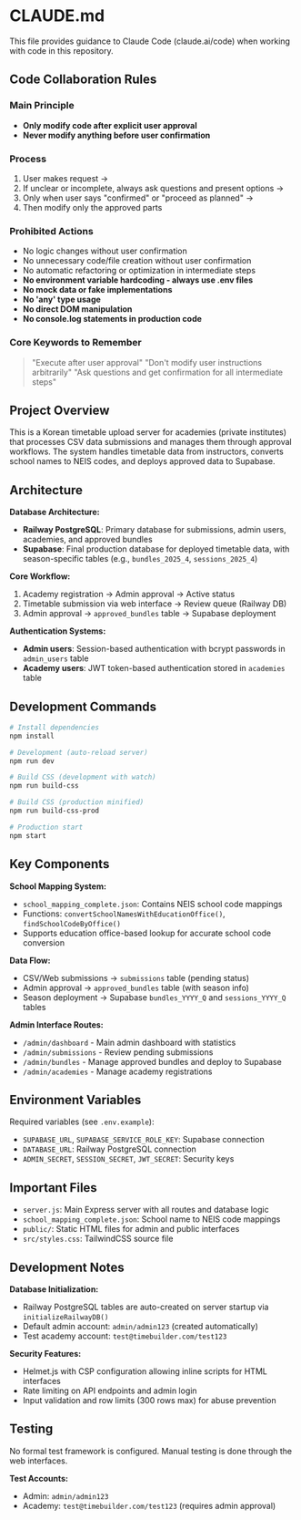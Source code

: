 # CLAUDE.md

This file provides guidance to Claude Code (claude.ai/code) when working with code in this repository.

## Code Collaboration Rules

### Main Principle
- **Only modify code after explicit user approval**
- **Never modify anything before user confirmation**

### Process
1. User makes request →
2. If unclear or incomplete, always ask questions and present options →
3. Only when user says "confirmed" or "proceed as planned" →
4. Then modify only the approved parts

### Prohibited Actions
- No logic changes without user confirmation
- No unnecessary code/file creation without user confirmation
- No automatic refactoring or optimization in intermediate steps
- **No environment variable hardcoding - always use .env files**
- **No mock data or fake implementations**
- **No 'any' type usage**
- **No direct DOM manipulation**
- **No console.log statements in production code**

### Core Keywords to Remember
> "Execute after user approval"
> "Don't modify user instructions arbitrarily"
> "Ask questions and get confirmation for all intermediate steps"

## Project Overview

This is a Korean timetable upload server for academies (private institutes) that processes CSV data submissions and manages them through approval workflows. The system handles timetable data from instructors, converts school names to NEIS codes, and deploys approved data to Supabase.

## Architecture

**Database Architecture:**
- **Railway PostgreSQL**: Primary database for submissions, admin users, academies, and approved bundles
- **Supabase**: Final production database for deployed timetable data, with season-specific tables (e.g., `bundles_2025_4`, `sessions_2025_4`)

**Core Workflow:**
1. Academy registration → Admin approval → Active status
2. Timetable submission via web interface → Review queue (Railway DB)
3. Admin approval → `approved_bundles` table → Supabase deployment

**Authentication Systems:**
- **Admin users**: Session-based authentication with bcrypt passwords in `admin_users` table
- **Academy users**: JWT token-based authentication stored in `academies` table

## Development Commands

```bash
# Install dependencies
npm install

# Development (auto-reload server)
npm run dev

# Build CSS (development with watch)
npm run build-css

# Build CSS (production minified)
npm run build-css-prod

# Production start
npm start
```

## Key Components

**School Mapping System:**
- `school_mapping_complete.json`: Contains NEIS school code mappings
- Functions: `convertSchoolNamesWithEducationOffice()`, `findSchoolCodeByOffice()`
- Supports education office-based lookup for accurate school code conversion

**Data Flow:**
- CSV/Web submissions → `submissions` table (pending status)
- Admin approval → `approved_bundles` table (with season info)
- Season deployment → Supabase `bundles_YYYY_Q` and `sessions_YYYY_Q` tables

**Admin Interface Routes:**
- `/admin/dashboard` - Main admin dashboard with statistics
- `/admin/submissions` - Review pending submissions
- `/admin/bundles` - Manage approved bundles and deploy to Supabase
- `/admin/academies` - Manage academy registrations

## Environment Variables

Required variables (see `.env.example`):
- `SUPABASE_URL`, `SUPABASE_SERVICE_ROLE_KEY`: Supabase connection
- `DATABASE_URL`: Railway PostgreSQL connection
- `ADMIN_SECRET`, `SESSION_SECRET`, `JWT_SECRET`: Security keys

## Important Files

- `server.js`: Main Express server with all routes and database logic
- `school_mapping_complete.json`: School name to NEIS code mappings
- `public/`: Static HTML files for admin and public interfaces
- `src/styles.css`: TailwindCSS source file

## Development Notes

**Database Initialization:**
- Railway PostgreSQL tables are auto-created on server startup via `initializeRailwayDB()`
- Default admin account: `admin/admin123` (created automatically)
- Test academy account: `test@timebuilder.com/test123`

**Security Features:**
- Helmet.js with CSP configuration allowing inline scripts for HTML interfaces
- Rate limiting on API endpoints and admin login
- Input validation and row limits (300 rows max) for abuse prevention

## Testing

No formal test framework is configured. Manual testing is done through the web interfaces.

**Test Accounts:**
- Admin: `admin/admin123`
- Academy: `test@timebuilder.com/test123` (requires admin approval)